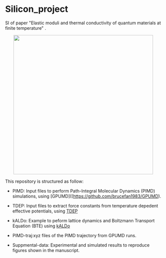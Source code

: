 # Silicon_project
SI of paper "Elastic moduli and thermal conductivity of quantum materials at finite temperature" .

<p align="center">
<img src="TDEPworkflow.png" width="450">
</p>
   
This repository is structured as follow:

* PIMD: Input files to perform Path-Integral Molecular Dynamics (PIMD) simulations, using [GPUMD]((https://github.com/brucefan1983/GPUMD).

* TDEP: Input files to extract force constants from temperature depedent effective potentials, using [TDEP](https://tdep-developers.github.io/tdep/)
  
* kALDo: Example to peform lattice dynamics and Boltzmann Transport Equation (BTE) using [kALDo](https://github.com/nanotheorygroup/kaldo)

* PIMD-traj:xyz files of the PIMD trajectory from GPUMD runs. 

* Suppmental-data: Experimental and simulated results to reproduce figures shown in the manuscript.
